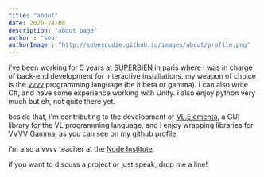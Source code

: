```yaml
---
title: "about"
date: 2020-24-08
description: "about page"
author : "seb"
authorImage : "http://sebescudie.github.io/images/about/profile.png"
---
```


i've  been working for 5 years at [SUPERBIEN](superbien.studio) in paris where i was in charge of back-end development for interactive installations. my weapon of choice is the [vvvv](vvvv.org) programming language (be it beta or gamma). i can also write C#, and have some experience working with Unity. i also enjoy python very much but eh, not quite there yet.

beside that, i'm contributing to the development of [VL.Elementa](https://github.com/vvvv-dottore/VL.Elementa/), a GUI library for the VL programming language, and i enjoy wrapping libraries for VVVV Gamma, as you can see on my [github profile](https://github.com/sebescudie).

i'm also a vvvv teacher at the [Node Institute](thenodeinstitute.org).

if you want to discuss a project or just speak, drop me a line!
